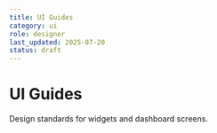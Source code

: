 ```yaml
---
title: UI Guides
category: ui
role: designer
last_updated: 2025-07-20
status: draft
---
```


# UI Guides

Design standards for widgets and dashboard screens.